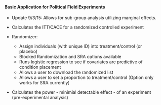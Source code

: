 #### Basic Application for Political Field Experiments 

* Update 9/3/15: Allows for sub-group analysis utilizing marginal effects.  

* Calculates the ITT/CACE for a randomized controlled experiment
* Randomizer: 
    + Assign individuals (with unique ID) into treatment/control (or placebo) 
    + Blocked Randomization and SRA options available
    + Runs logistic regression to see if covariates are predictive of condition placement
    + Allows a user to download the randomized list
    + Allows a user to set a proportion to treatment/control (Option only works for SRA currently)
* Calculates the power - minimial detectable effect - of an experiment (pre-experimental analysis)



